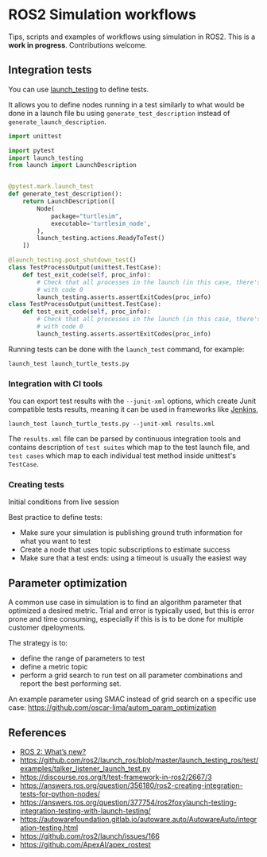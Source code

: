 # ROS2 Simulation workflows

Tips, scripts and examples of workflows using simulation in ROS2.
This is a **work in progress**. Contributions welcome.

## Integration tests

You can use [launch_testing](https://github.com/ros2/launch/tree/master/launch_testing) to define tests.

It allows you to define nodes running in a test similarly to what would be done in a launch file bu using `generate_test_description` instead of `generate_launch_description`.

```python
import unittest

import pytest
import launch_testing
from launch import LaunchDescription


@pytest.mark.launch_test
def generate_test_description():
    return LaunchDescription([
        Node(
            package="turtlesim",
            executable='turtlesim_node',
        ),
        launch_testing.actions.ReadyToTest()
    ])

@launch_testing.post_shutdown_test()
class TestProcessOutput(unittest.TestCase):
    def test_exit_code(self, proc_info):
        # Check that all processes in the launch (in this case, there's just one) exit
        # with code 0
        launch_testing.asserts.assertExitCodes(proc_info)
class TestProcessOutput(unittest.TestCase):
    def test_exit_code(self, proc_info):
        # Check that all processes in the launch (in this case, there's just one) exit
        # with code 0
        launch_testing.asserts.assertExitCodes(proc_info)
```

Running tests can be done with the `launch_test` command, for example:

```shell
launch_test launch_turtle_tests.py
```


### Integration with CI tools

You can export test results with the `--junit-xml` options, which create Junit compatible tests results, meaning it can be used in frameworks like [Jenkins](https://www.jenkins.io/),

```shell
launch_test launch_turtle_tests.py --junit-xml results.xml
```

The `results.xml` file can be parsed by continuous integration tools and contains description of `test suites` which map to the test launch file, and `test cases` which map to each individual test method inside unittest's `TestCase`.



### Creating tests

Initial conditions from live session

Best practice to define tests:
* Make sure your simulation is publishing ground truth information for what you want to test
* Create a node that uses topic subscriptions to estimate success
* Make sure that a test ends: using a timeout is usually the easiest way


## Parameter optimization

A common use case in simulation is to find an algorithm parameter  that optimized a desired metric.
Trial and error is typically used, but this is error prone and time consuming, especially if this is is to be done for multiple customer dpeloyments.


The strategy is to:

* define the range of parameters to test
* define a metric topic
* perform a grid search to run test on all parameter combinations and report the best performing set.

An example parameter using SMAC instead of grid search on a specific use case:
https://github.com/oscar-lima/autom_param_optimization

## References

* [ROS 2: What’s new?](https://static1.squarespace.com/static/51df34b1e4b08840dcfd2841/t/5e4e3ad992e2c26a1550ef53/1582185179043/2020-02-18_ROS+2+What%27s+new_JacobPerron_OpenRobotics.pdf)
* https://github.com/ros2/launch_ros/blob/master/launch_testing_ros/test/examples/talker_listener_launch_test.py
* https://discourse.ros.org/t/test-framework-in-ros2/2667/3
* https://answers.ros.org/question/356180/ros2-creating-integration-tests-for-python-nodes/
* https://answers.ros.org/question/377754/ros2foxylaunch-testing-integration-testing-with-launch-testing/
* https://autowarefoundation.gitlab.io/autoware.auto/AutowareAuto/integration-testing.html
* https://github.com/ros2/launch/issues/166
* https://github.com/ApexAI/apex_rostest
